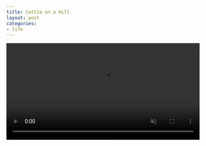 ```yaml
---
title: Cattle on a Hill
layout: post
categories:
- life
---
```


<video preload="metadata" muted="true" controls style="width: 100%;" src="https://link.storjshare.io/s/jxuf52tom2ip7lcplk3nwqve3gpq/media/cattle_on_a_hill.mp4?wrap=0"></video>
